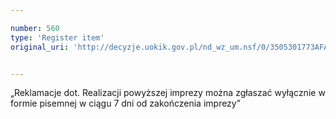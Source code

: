 ```yaml
---

number: 560
type: 'Register item'
original_uri: 'http://decyzje.uokik.gov.pl/nd_wz_um.nsf/0/3505301773AFAA45C12572DD003295DC?OpenDocument'


---
```


„Reklamacje dot. Realizacji powyższej imprezy można zgłaszać wyłącznie w formie pisemnej w ciągu 7 dni od zakończenia imprezy”
